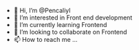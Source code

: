 - 👋 Hi, I’m @Pencaliyl
- 👀 I’m interested in Front end development
- 🌱 I’m currently learning Frontend
- 💞️ I’m looking to collaborate on Frontend
- 📫 How to reach me ...

<!---
Pencaliyl/Pencaliyl is a ✨ special ✨ repository because its `README.md` (this file) appears on your GitHub profile.
You can click the Preview link to take a look at your changes.
--->
